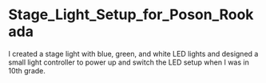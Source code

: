 # Stage_Light_Setup_for_Poson_Rookada
 I created a stage light with blue, green, and white LED lights and designed a small light controller to power up and switch the LED setup when I was in 10th grade.
